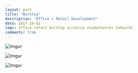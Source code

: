 ```yaml
---
layout: post
title: "Burnley"
description: "Office + Retail Development"
date: 2017-10-01
tags: office retail burnley victoria studentworks twhworks
comments: true
---
```



![Imgur](https://i.imgur.com/0vpUhov.png)

![Imgur](https://i.imgur.com/q5KVnH1.png)

![Imgur](https://i.imgur.com/cyTAsqL.png)
